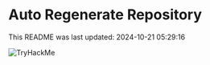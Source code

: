 # Auto Regenerate Repository

This README was last updated: 2024-10-21 05:29:16

 ![TryHackMe](https://tryhackme.com/badge/533634)